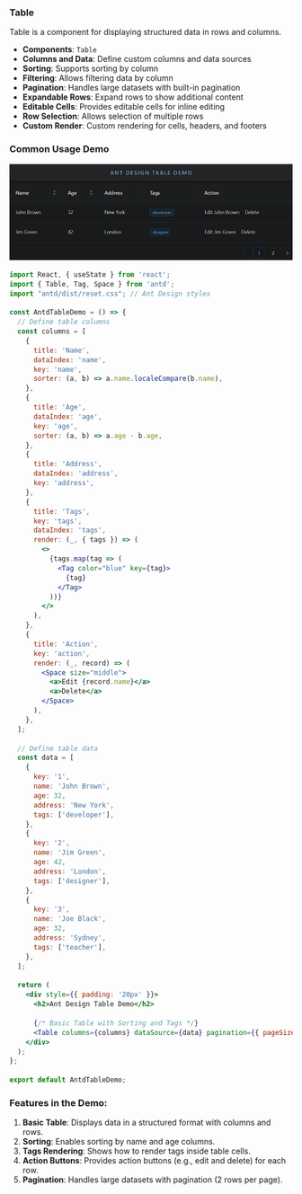 ### Table

Table is a component for displaying structured data in rows and columns.

- **Components**: `Table`
- **Columns and Data**: Define custom columns and data sources
- **Sorting**: Supports sorting by column
- **Filtering**: Allows filtering data by column
- **Pagination**: Handles large datasets with built-in pagination
- **Expandable Rows**: Expand rows to show additional content
- **Editable Cells**: Provides editable cells for inline editing
- **Row Selection**: Allows selection of multiple rows
- **Custom Render**: Custom rendering for cells, headers, and footers

### Common Usage Demo

![image-20241120222448229](assets/image-20241120222448229.png)

```jsx
import React, { useState } from 'react';
import { Table, Tag, Space } from 'antd';
import "antd/dist/reset.css"; // Ant Design styles

const AntdTableDemo = () => {
  // Define table columns
  const columns = [
    {
      title: 'Name',
      dataIndex: 'name',
      key: 'name',
      sorter: (a, b) => a.name.localeCompare(b.name),
    },
    {
      title: 'Age',
      dataIndex: 'age',
      key: 'age',
      sorter: (a, b) => a.age - b.age,
    },
    {
      title: 'Address',
      dataIndex: 'address',
      key: 'address',
    },
    {
      title: 'Tags',
      key: 'tags',
      dataIndex: 'tags',
      render: (_, { tags }) => (
        <>
          {tags.map(tag => (
            <Tag color="blue" key={tag}>
              {tag}
            </Tag>
          ))}
        </>
      ),
    },
    {
      title: 'Action',
      key: 'action',
      render: (_, record) => (
        <Space size="middle">
          <a>Edit {record.name}</a>
          <a>Delete</a>
        </Space>
      ),
    },
  ];

  // Define table data
  const data = [
    {
      key: '1',
      name: 'John Brown',
      age: 32,
      address: 'New York',
      tags: ['developer'],
    },
    {
      key: '2',
      name: 'Jim Green',
      age: 42,
      address: 'London',
      tags: ['designer'],
    },
    {
      key: '3',
      name: 'Joe Black',
      age: 32,
      address: 'Sydney',
      tags: ['teacher'],
    },
  ];

  return (
    <div style={{ padding: '20px' }}>
      <h2>Ant Design Table Demo</h2>

      {/* Basic Table with Sorting and Tags */}
      <Table columns={columns} dataSource={data} pagination={{ pageSize: 2 }} />
    </div>
  );
};

export default AntdTableDemo;
```

### Features in the Demo:
1. **Basic Table**: Displays data in a structured format with columns and rows.
2. **Sorting**: Enables sorting by name and age columns.
3. **Tags Rendering**: Shows how to render tags inside table cells.
4. **Action Buttons**: Provides action buttons (e.g., edit and delete) for each row.
5. **Pagination**: Handles large datasets with pagination (2 rows per page).